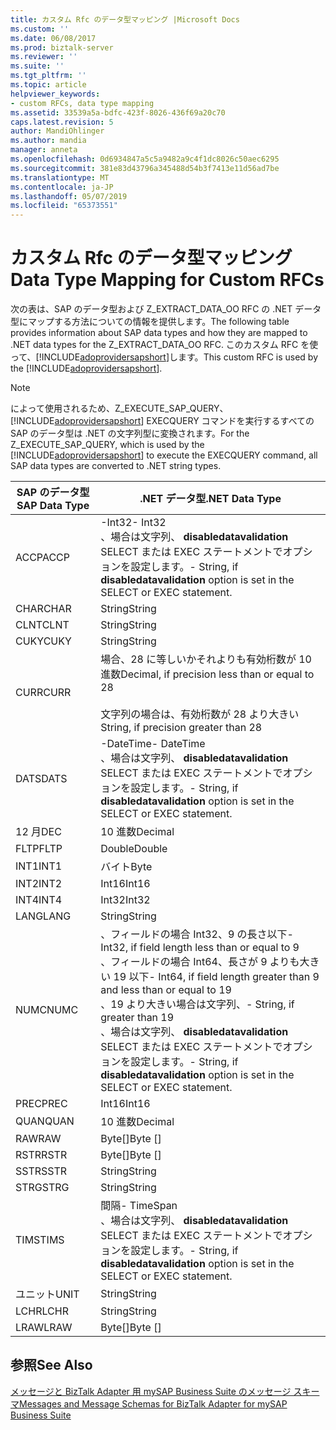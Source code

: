 ```yaml
---
title: カスタム Rfc のデータ型マッピング |Microsoft Docs
ms.custom: ''
ms.date: 06/08/2017
ms.prod: biztalk-server
ms.reviewer: ''
ms.suite: ''
ms.tgt_pltfrm: ''
ms.topic: article
helpviewer_keywords:
- custom RFCs, data type mapping
ms.assetid: 33539a5a-bdfc-423f-8026-436f69a20c70
caps.latest.revision: 5
author: MandiOhlinger
ms.author: mandia
manager: anneta
ms.openlocfilehash: 0d6934847a5c5a9482a9c4f1dc8026c50aec6295
ms.sourcegitcommit: 381e83d43796a345488d54b3f7413e11d56ad7be
ms.translationtype: MT
ms.contentlocale: ja-JP
ms.lasthandoff: 05/07/2019
ms.locfileid: "65373551"
---
```

# <a name="data-type-mapping-for-custom-rfcs"></a><span data-ttu-id="1a8b4-102">カスタム Rfc のデータ型マッピング</span><span class="sxs-lookup"><span data-stu-id="1a8b4-102">Data Type Mapping for Custom RFCs</span></span>
<span data-ttu-id="1a8b4-103">次の表は、SAP のデータ型および Z_EXTRACT_DATA_OO RFC の .NET データ型にマップする方法についての情報を提供します。</span><span class="sxs-lookup"><span data-stu-id="1a8b4-103">The following table provides information about SAP data types and how they are mapped to .NET data types for the Z_EXTRACT_DATA_OO RFC.</span></span> <span data-ttu-id="1a8b4-104">このカスタム RFC を使って、[!INCLUDE[adoprovidersapshort](../../includes/adoprovidersapshort-md.md)]します。</span><span class="sxs-lookup"><span data-stu-id="1a8b4-104">This custom RFC is used by the [!INCLUDE[adoprovidersapshort](../../includes/adoprovidersapshort-md.md)].</span></span>  
  
> [!NOTE]
>  <span data-ttu-id="1a8b4-105">によって使用されるため、Z_EXECUTE_SAP_QUERY、 [!INCLUDE[adoprovidersapshort](../../includes/adoprovidersapshort-md.md)] EXECQUERY コマンドを実行するすべての SAP のデータ型は .NET の文字列型に変換されます。</span><span class="sxs-lookup"><span data-stu-id="1a8b4-105">For the Z_EXECUTE_SAP_QUERY, which is used by the [!INCLUDE[adoprovidersapshort](../../includes/adoprovidersapshort-md.md)] to execute the EXECQUERY command, all SAP data types are converted to .NET string types.</span></span>  
  
|<span data-ttu-id="1a8b4-106">SAP のデータ型</span><span class="sxs-lookup"><span data-stu-id="1a8b4-106">SAP Data Type</span></span>|<span data-ttu-id="1a8b4-107">.NET データ型</span><span class="sxs-lookup"><span data-stu-id="1a8b4-107">.NET Data Type</span></span>|  
|-------------------|--------------------|  
|<span data-ttu-id="1a8b4-108">ACCP</span><span class="sxs-lookup"><span data-stu-id="1a8b4-108">ACCP</span></span>|<span data-ttu-id="1a8b4-109">-Int32</span><span class="sxs-lookup"><span data-stu-id="1a8b4-109">-   Int32</span></span><br /><span data-ttu-id="1a8b4-110">、場合は文字列、 **disabledatavalidation** SELECT または EXEC ステートメントでオプションを設定します。</span><span class="sxs-lookup"><span data-stu-id="1a8b4-110">-   String, if **disabledatavalidation** option is set in the SELECT or EXEC statement.</span></span>|  
|<span data-ttu-id="1a8b4-111">CHAR</span><span class="sxs-lookup"><span data-stu-id="1a8b4-111">CHAR</span></span>|<span data-ttu-id="1a8b4-112">String</span><span class="sxs-lookup"><span data-stu-id="1a8b4-112">String</span></span>|  
|<span data-ttu-id="1a8b4-113">CLNT</span><span class="sxs-lookup"><span data-stu-id="1a8b4-113">CLNT</span></span>|<span data-ttu-id="1a8b4-114">String</span><span class="sxs-lookup"><span data-stu-id="1a8b4-114">String</span></span>|  
|<span data-ttu-id="1a8b4-115">CUKY</span><span class="sxs-lookup"><span data-stu-id="1a8b4-115">CUKY</span></span>|<span data-ttu-id="1a8b4-116">String</span><span class="sxs-lookup"><span data-stu-id="1a8b4-116">String</span></span>|  
|<span data-ttu-id="1a8b4-117">CURR</span><span class="sxs-lookup"><span data-stu-id="1a8b4-117">CURR</span></span>|<span data-ttu-id="1a8b4-118">場合、28 に等しいかそれよりも有効桁数が 10 進数</span><span class="sxs-lookup"><span data-stu-id="1a8b4-118">Decimal, if precision less than or equal to 28</span></span><br /><br /> <span data-ttu-id="1a8b4-119">文字列の場合は、有効桁数が 28 より大きい</span><span class="sxs-lookup"><span data-stu-id="1a8b4-119">String, if precision greater than 28</span></span>|  
|<span data-ttu-id="1a8b4-120">DATS</span><span class="sxs-lookup"><span data-stu-id="1a8b4-120">DATS</span></span>|<span data-ttu-id="1a8b4-121">-DateTime</span><span class="sxs-lookup"><span data-stu-id="1a8b4-121">-   DateTime</span></span><br /><span data-ttu-id="1a8b4-122">、場合は文字列、 **disabledatavalidation** SELECT または EXEC ステートメントでオプションを設定します。</span><span class="sxs-lookup"><span data-stu-id="1a8b4-122">-   String, if **disabledatavalidation** option is set in the SELECT or EXEC statement.</span></span>|  
|<span data-ttu-id="1a8b4-123">12 月</span><span class="sxs-lookup"><span data-stu-id="1a8b4-123">DEC</span></span>|<span data-ttu-id="1a8b4-124">10 進数</span><span class="sxs-lookup"><span data-stu-id="1a8b4-124">Decimal</span></span>|  
|<span data-ttu-id="1a8b4-125">FLTP</span><span class="sxs-lookup"><span data-stu-id="1a8b4-125">FLTP</span></span>|<span data-ttu-id="1a8b4-126">Double</span><span class="sxs-lookup"><span data-stu-id="1a8b4-126">Double</span></span>|  
|<span data-ttu-id="1a8b4-127">INT1</span><span class="sxs-lookup"><span data-stu-id="1a8b4-127">INT1</span></span>|<span data-ttu-id="1a8b4-128">バイト</span><span class="sxs-lookup"><span data-stu-id="1a8b4-128">Byte</span></span>|  
|<span data-ttu-id="1a8b4-129">INT2</span><span class="sxs-lookup"><span data-stu-id="1a8b4-129">INT2</span></span>|<span data-ttu-id="1a8b4-130">Int16</span><span class="sxs-lookup"><span data-stu-id="1a8b4-130">Int16</span></span>|  
|<span data-ttu-id="1a8b4-131">INT4</span><span class="sxs-lookup"><span data-stu-id="1a8b4-131">INT4</span></span>|<span data-ttu-id="1a8b4-132">Int32</span><span class="sxs-lookup"><span data-stu-id="1a8b4-132">Int32</span></span>|  
|<span data-ttu-id="1a8b4-133">LANG</span><span class="sxs-lookup"><span data-stu-id="1a8b4-133">LANG</span></span>|<span data-ttu-id="1a8b4-134">String</span><span class="sxs-lookup"><span data-stu-id="1a8b4-134">String</span></span>|  
|<span data-ttu-id="1a8b4-135">NUMC</span><span class="sxs-lookup"><span data-stu-id="1a8b4-135">NUMC</span></span>|<span data-ttu-id="1a8b4-136">、フィールドの場合 Int32、9 の長さ以下</span><span class="sxs-lookup"><span data-stu-id="1a8b4-136">-   Int32, if field length less than or equal to 9</span></span><br /><span data-ttu-id="1a8b4-137">、フィールドの場合 Int64、長さが 9 よりも大きい 19 以下</span><span class="sxs-lookup"><span data-stu-id="1a8b4-137">-   Int64, if field length greater than 9 and less than or equal to 19</span></span><br /><span data-ttu-id="1a8b4-138">、19 より大きい場合は文字列、</span><span class="sxs-lookup"><span data-stu-id="1a8b4-138">-   String, if greater than 19</span></span><br /><span data-ttu-id="1a8b4-139">、場合は文字列、 **disabledatavalidation** SELECT または EXEC ステートメントでオプションを設定します。</span><span class="sxs-lookup"><span data-stu-id="1a8b4-139">-   String, if **disabledatavalidation** option is set in the SELECT or EXEC statement.</span></span>|  
|<span data-ttu-id="1a8b4-140">PREC</span><span class="sxs-lookup"><span data-stu-id="1a8b4-140">PREC</span></span>|<span data-ttu-id="1a8b4-141">Int16</span><span class="sxs-lookup"><span data-stu-id="1a8b4-141">Int16</span></span>|  
|<span data-ttu-id="1a8b4-142">QUAN</span><span class="sxs-lookup"><span data-stu-id="1a8b4-142">QUAN</span></span>|<span data-ttu-id="1a8b4-143">10 進数</span><span class="sxs-lookup"><span data-stu-id="1a8b4-143">Decimal</span></span>|  
|<span data-ttu-id="1a8b4-144">RAW</span><span class="sxs-lookup"><span data-stu-id="1a8b4-144">RAW</span></span>|<span data-ttu-id="1a8b4-145">Byte[]</span><span class="sxs-lookup"><span data-stu-id="1a8b4-145">Byte []</span></span>|  
|<span data-ttu-id="1a8b4-146">RSTR</span><span class="sxs-lookup"><span data-stu-id="1a8b4-146">RSTR</span></span>|<span data-ttu-id="1a8b4-147">Byte[]</span><span class="sxs-lookup"><span data-stu-id="1a8b4-147">Byte []</span></span>|  
|<span data-ttu-id="1a8b4-148">SSTR</span><span class="sxs-lookup"><span data-stu-id="1a8b4-148">SSTR</span></span>|<span data-ttu-id="1a8b4-149">String</span><span class="sxs-lookup"><span data-stu-id="1a8b4-149">String</span></span>|  
|<span data-ttu-id="1a8b4-150">STRG</span><span class="sxs-lookup"><span data-stu-id="1a8b4-150">STRG</span></span>|<span data-ttu-id="1a8b4-151">String</span><span class="sxs-lookup"><span data-stu-id="1a8b4-151">String</span></span>|  
|<span data-ttu-id="1a8b4-152">TIMS</span><span class="sxs-lookup"><span data-stu-id="1a8b4-152">TIMS</span></span>|<span data-ttu-id="1a8b4-153">間隔</span><span class="sxs-lookup"><span data-stu-id="1a8b4-153">-   TimeSpan</span></span><br /><span data-ttu-id="1a8b4-154">、場合は文字列、 **disabledatavalidation** SELECT または EXEC ステートメントでオプションを設定します。</span><span class="sxs-lookup"><span data-stu-id="1a8b4-154">-   String, if **disabledatavalidation** option is set in the SELECT or EXEC statement.</span></span>|  
|<span data-ttu-id="1a8b4-155">ユニット</span><span class="sxs-lookup"><span data-stu-id="1a8b4-155">UNIT</span></span>|<span data-ttu-id="1a8b4-156">String</span><span class="sxs-lookup"><span data-stu-id="1a8b4-156">String</span></span>|  
|<span data-ttu-id="1a8b4-157">LCHR</span><span class="sxs-lookup"><span data-stu-id="1a8b4-157">LCHR</span></span>|<span data-ttu-id="1a8b4-158">String</span><span class="sxs-lookup"><span data-stu-id="1a8b4-158">String</span></span>|  
|<span data-ttu-id="1a8b4-159">LRAW</span><span class="sxs-lookup"><span data-stu-id="1a8b4-159">LRAW</span></span>|<span data-ttu-id="1a8b4-160">Byte[]</span><span class="sxs-lookup"><span data-stu-id="1a8b4-160">Byte []</span></span>|  
  
## <a name="see-also"></a><span data-ttu-id="1a8b4-161">参照</span><span class="sxs-lookup"><span data-stu-id="1a8b4-161">See Also</span></span>  
 [<span data-ttu-id="1a8b4-162">メッセージと BizTalk Adapter 用 mySAP Business Suite のメッセージ スキーマ</span><span class="sxs-lookup"><span data-stu-id="1a8b4-162">Messages and Message Schemas for BizTalk Adapter for mySAP Business Suite</span></span>](../../adapters-and-accelerators/adapter-sap/messages-and-message-schemas-for-biztalk-adapter-for-mysap-business-suite.md)